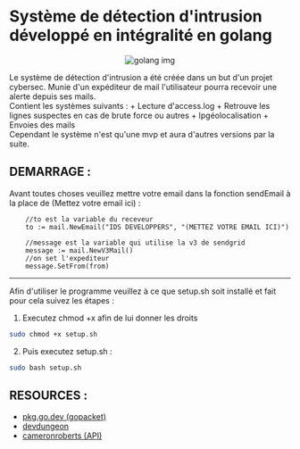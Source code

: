 # Système de détection d'intrusion développé en intégralité en golang

<p align="center">
    <img src="https://miro.medium.com/v2/resize:fit:1400/1*Ifpd_HtDiK9u6h68SZgNuA.png" title="golang img">
</p>
Le système de détection d'intrusion a été créée dans un but d'un projet cybersec. 
Munie d'un expéditeur de mail l'utilisateur pourra       recevoir une alerte depuis ses mails. 
<br>
Contient les systèmes suivants :
+ Lecture d'access.log 
+ Retrouve les lignes suspectes en cas de brute force ou autres
+ Ipgéolocalisation
+ Envoies des mails 
<br>
Cependant le système n'est qu'une mvp et aura d'autres versions par la suite.
<br>

## DEMARRAGE :

Avant toutes choses veuillez mettre votre email dans la fonction sendEmail à la place de (Mettez votre email ici) :

```golang
	//to est la variable du receveur
	to := mail.NewEmail("IDS DEVELOPPERS", "(METTEZ VOTRE EMAIL ICI)")

	//message est la variable qui utilise la v3 de sendgrid
	message := mail.NewV3Mail()
	//on set l'expediteur
	message.SetFrom(from)
```
--------------------------------------------------------------------------------

Afin d'utiliser le programme veuillez à ce que setup.sh soit installé et fait pour cela suivez les étapes :

1. Executez chmod +x afin de lui donner les droits
```bash
sudo chmod +x setup.sh
```
2. Puis executez setup.sh :
```bash
sudo bash setup.sh
```

## RESOURCES :

- [pkg.go.dev (gopacket)](https://pkg.go.dev/github.com/google/gopacket)
- [devdungeon](https://www.devdungeon.com/content/packet-capture-injection-and-analysis-gopacket)
- [cameronroberts (API)](https://cameronroberts.dev/posts/consuming-restapi-golang/)
